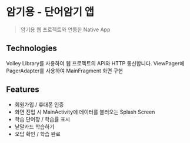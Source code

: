 # 암기용 - 단어암기 앱

> 암기용 웹 프로젝트와 연동한 Native App

## Technologies

Volley Library를 사용하여 웹 프로젝트의 API와 HTTP 통신합니다.
ViewPager에 PagerAdapter를 사용하여 MainFragment 화면 구현

## Features

* 회원가입 / 휴대폰 인증
* 화면 진입 시 MainActivity에 데이터를 불러오는 Splash Screen
* 학습 단어장 / 학습률 표시
* 낱말카드 학습하기
* 오답 확인 / 학습 완료
